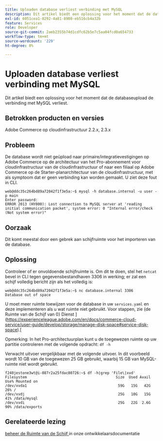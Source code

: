 ```yaml
---
title: Uploaden database verliest verbinding met MySQL
description: Dit artikel biedt een oplossing voor het moment dat de databaseupload de verbinding met MySQL verliest.
exl-id: 6051cea1-8292-4a81-8908-eb516cb4a32b
feature: Services
role: Developer
source-git-commit: 2aeb2355b74d1cdfc62b5e7c5aa04fcd0a654733
workflow-type: tm+mt
source-wordcount: '229'
ht-degree: 0%

---
```


# Uploaden database verliest verbinding met MySQL

Dit artikel biedt een oplossing voor het moment dat de databaseupload de verbinding met MySQL verliest.

## Betrokken producten en versies

Adobe Commerce op cloudinfrastructuur 2.2.x, 2.3.x

## Probleem

De database wordt niet geüpload naar primaire/integratievestigingen op Adobe Commerce op de architectuur van het Pro-abonnement voor cloudinfrastructuur van de cloudinfrastructuur of naar een filiaal op Adobe Commerce op de Starter-planarchitectuur van de cloudinfrastructuur, met als symptoom dat er geen verbinding kan worden gemaakt. U ziet deze fout in CLI.

```
web@ddc35c264bd89a72042f1f3e5a:~$ mysql -h database.internal -u user -p main
Enter password:
ERROR 2013 (HY000): Lost connection to MySQL server at 'reading initial communication packet', system error: 0 "Internal error/check (Not system error)"
```

## Oorzaak

Dit komt meestal door een gebrek aan schijfruimte voor het importeren van de database.

## Oplossing

Controleer of er onvoldoende schijfruimte is. Om dit te doen, stel het `netcat` bevel in CLI tegen gegevensbestandhaven 3306 in werking; er zal een schijf volledig bericht zijn als het volledig is:

```
web@ddc35c264bd89a72042f1f3e5a:~$ nc database.internal 3306
Database out of space
```

U moet meer ruimte toewijzen voor de database in uw `services.yaml` en deze implementeren als u wat ruimte niet gebruikt. Voor stappen, zie {de Ruimte van de Schijf van 0} Dienst ](https://experienceleague.adobe.com/en/docs/commerce-cloud-service/user-guide/develop/storage/manage-disk-space#service-disk-space).[

Opmerking: In het Pro-architectuurplan kunt u de toegewezen ruimte op uw partitie controleren met de volgende opdracht: `df -h`

Verwacht uitvoer vergelijkbaar met de volgende uitvoer. In dit voorbeeld wordt 10 GB van de toegewezen 25 GB gebruikt, waarbij 15 GB van MySQL-ruimte niet wordt gebruikt.

```
f240jestone3wt@i-087r2a25fdac80726:~$ df -h|grep 'File\|xvd'
Filesystem                                         Size  Used Avail Use% Mounted on
/dev/xvda1                                          59G   15G   42G  26% /
/dev/xvdj                                           25G   10G   15G  41% /data/mysql
/dev/xvdi                                           25G   22G  2.6G  90% /data/exports
```

## Gerelateerde lezing

[ beheer de Ruimte van de Schijf ](https://experienceleague.adobe.com/en/docs/commerce-cloud-service/user-guide/develop/storage/manage-disk-space) in onze ontwikkelaarsdocumentatie
